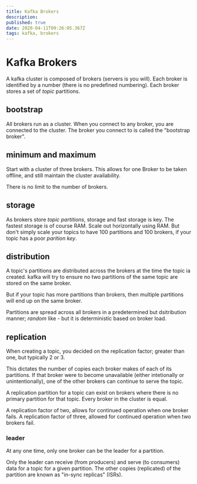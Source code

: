 ```yaml
---
title: Kafka Brokers
description: 
published: true
date: 2020-04-11T09:26:05.367Z
tags: kafka, brokers
---
```


# Kafka Brokers
A kafka cluster is composed of brokers (servers is you will). Each broker is identified by a number (there is no predefined numbering). Each broker stores a set of _topic_ partitions.

## bootstrap
All brokers run as a cluster. When you connect to any broker, you are connected to the cluster. The broker you connect to is called the "bootstrap broker".

## minimum and maximum
Start with a cluster of three brokers. This allows for one Broker to be taken offline, and still maintain the cluster availability.

There is no limit to the number of brokers.

## storage
As brokers store _topic partitions_, storage and fast storage is key. The fastest storage is of course RAM. Scale out horizontally using RAM. But don't simply scale your topics to have 100 partitions and 100 brokers, if your topic has a poor _parition key_. 

## distribution
A topic's partitions are distributed across the brokers at the time the topic ia created. kafka will try to ensure no two partitions of the same topic are stored on the same broker.

But if your topic has more partitions than brokers, then multiple partitions will end up on the same broker.

Partitions are spread across all brokers in a predetermined but dsitribution manner; _random_ like - but it is deterministic based on broker load.

## replication
When creating a topic, you decided on the replication factor; greater than one, but typically 2 or 3.

This dictates the number of copies each broker makes of each of its partitions. If that broker were to become unavailable (either intetionally or unintentionally), one of the other brokers can continue to serve the topic.

A replication partition for a topic can exist on brokers where there is no primary partition for that topic. Every broker in the cluster is equal.

A replication factor of two, allows for continued operation when one broker fails. A replication factor of three, allowed for continued operation when two brokers fail.

### leader
At any one time, only one broker can be the leader for a partition.

Only the leader can receive (from producers) and serve (to consumers) data for a topic for a given partition. The other copies (replicated) of  the partition are known as "in-sync replicas" (ISRs).